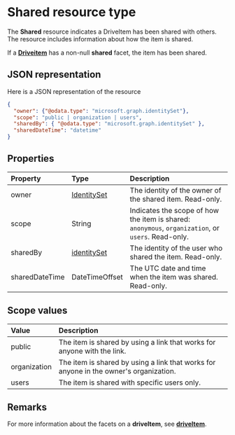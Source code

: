 # Shared resource type

The **Shared** resource indicates a DriveItem has been shared with others.
The resource includes information about how the item is shared.

If a [**Driveitem**](driveitem.md) has a non-null **shared** facet, the item has been shared.

## JSON representation

Here is a JSON representation of the resource

<!-- {
  "blockType": "resource",
  "@odata.type": "microsoft.graph.shared",
  "optionalProperties": [ "sharedBy", "sharedDateTime" ]
}-->

```json
{
  "owner": {"@odata.type": "microsoft.graph.identitySet"},
  "scope": "public | organization | users",
  "sharedBy": { "@odata.type": "microsoft.graph.identitySet" },
  "sharedDateTime": "datetime"
}
```

## Properties

| Property       | Type                          | Description                                                                                        |
| :------------- | :---------------------------- | :------------------------------------------------------------------------------------------------- |
| owner          | [IdentitySet](identityset.md) | The identity of the owner of the shared item. Read-only.                                           |
| scope          | String                        | Indicates the scope of how the item is shared: `anonymous`, `organization`, or `users`. Read-only. |
| sharedBy       | [identitySet](identityset.md) | The identity of the user who shared the item. Read-only.                                           |
| sharedDateTime | DateTimeOffset                | The UTC date and time when the item was shared. Read-only.                                         |

## Scope values

| Value        | Description                                                                           |
|:-------------|:--------------------------------------------------------------------------------------|
| public       | The item is shared by using a link that works for anyone with the link.               |
| organization | The item is shared by using a link that works for anyone in the owner's organization. |
| users        | The item is shared with specific users only.                                          |

## Remarks

For more information about the facets on a **driveItem**, see [**driveItem**](driveitem.md).

<!-- uuid: 8fcb5dbc-d5aa-4681-8e31-b001d5168d79
2015-10-25 14:57:30 UTC -->
<!-- {
  "type": "#page.annotation",
  "description": "shared resource",
  "keywords": "",
  "section": "documentation",
  "tocPath": ""
}-->
